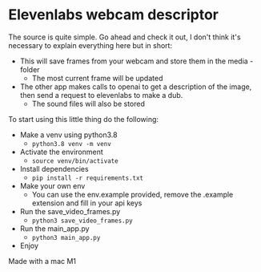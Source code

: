 # Elevenlabs webcam descriptor

The source is quite simple. Go ahead and check it out, I don't think it's necessary to explain everything here but in short:

- This will save frames from your webcam and store them in the media -folder
  - The most current frame will be updated
- The other app makes calls to openai to get a description of the image, then send a request to elevenlabs to make a dub.
  - The sound files will also be stored



To start using this little thing do the following:

* Make a venv using python3.8
  * `python3.8 venv -m venv`
* Activate the environment
  * `source venv/bin/activate`
* Install dependencies
  * `pip install -r requirements.txt`
* Make your own env
  * You can use the env.example provided, remove the .example extension and fill in your api keys
* Run the save_video_frames.py
  * `python3 save_video_frames.py`
* Run the main_app.py
  * `python3 main_app.py`
* Enjoy


Made with a mac M1
